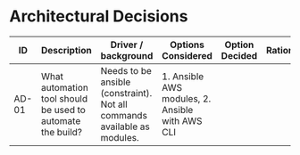 # Architectural Decisions

| ID | Description | Driver / background | Options Considered | Option Decided | Rationale | Implications | Related |
| ---- | ------------------------------------------ | ----------------------------------- | ---------------------------------------- | --------------------------------------- | -------------------------------------- | --------------------------- | --------- |
| AD-01 | What automation tool should be used to automate the build? | Needs to be ansible (constraint). Not all commands available as modules. | 1. Ansible AWS modules, 2. Ansible with AWS CLI |  | | | |